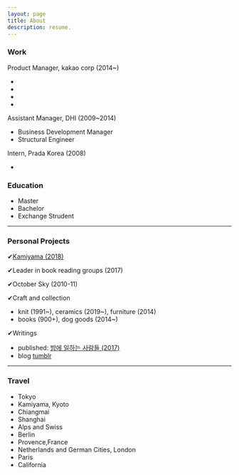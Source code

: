 ```yaml
---
layout: page
title: About
description: resume.
---
```



### Work

Product Manager, kakao corp (2014~)

- 
- 
-
-


Assistant Manager, DHI (2009~2014)

- Business Development Manager
- Structural Engineer


Intern, Prada Korea (2008)

-


### Education

* Master
* Bachelor
* Exchange Strudent

-----------------------------

### Personal Projects 

 ✔[Kamiyama (2018)]()


 ✔Leader in book reading groups (2017)


 ✔October Sky (2010-11)


 ✔Craft and collection
* knit (1991~), ceramics (2019~), furniture (2014)
* books (900+), dog goods (2014~) 


 ✔Writings
* published: [밤에 일하는 사람들 (2017)]()
* blog [tumblr]()

-----------------------------

### Travel
- Tokyo
- Kamiyama, Kyoto
- Chiangmai
- Shanghai
- Alps and Swiss
- Berlin
- Provence,France
- Netherlands and German Cities, London
- Paris
- California

